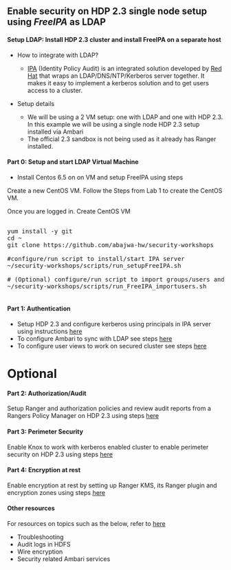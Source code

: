 ## Enable security on HDP 2.3 single node setup using *FreeIPA* as LDAP

#### Setup LDAP: Install HDP 2.3 cluster and install FreeIPA on a separate host

- How to integrate with LDAP?
  - [IPA](http://freeipa.org) (Identity Policy Audit) is an integrated solution developed by [Red Hat](http://www.redhat.com) that wraps an LDAP/DNS/NTP/Kerberos server together. It makes it easy to implement a kerberos solution and to get users access to a cluster. 

- Setup details
  - We will be using a 2 VM setup: one with LDAP and one with HDP 2.3. In this example we will be using a single node HDP 2.3 setup installed via Ambari
  - The official 2.3 sandbox is not being used as it already has Ranger installed.

####  Part 0: Setup and start LDAP Virtual Machine
- Install Centos 6.5 on on VM and setup FreeIPA using steps

Create a new CentOS VM. Follow the Steps from Lab 1 to create the CentOS VM.

Once you are logged in. Create CentOS VM

<pre></code> 
yum install -y git
cd ~
git clone https://github.com/abajwa-hw/security-workshops

#configure/run script to install/start IPA server
~/security-workshops/scripts/run_setupFreeIPA.sh

# (Optional) configure/run script to import groups/users and their kerberos princials
~/security-workshops/scripts/run_FreeIPA_importusers.sh
</code>
</pre>
       
#### Part 1: Authentication                       
- Setup HDP 2.3 and configure kerberos using principals in IPA server using instructions [here](https://github.com/abajwa-hw/security-workshops/blob/master/Setup-kerberos-IPA-23.md)
- To configure Ambari to sync with LDAP see steps [here](https://github.com/abajwa-hw/security-workshops/blob/master/Setup-Ambari.md#authentication-via-ldap-or-active-directory)
- To configure user views to work on secured cluster see steps [here](https://github.com/abajwa-hw/security-workshops/blob/master/Setup-Ambari.md#setup-views-on-kerborized-setup)
             

# Optional 
#### Part 2: Authorization/Audit
Setup Ranger and authorization policies and review audit reports from a Rangers Policy Manager on HDP 2.3 using steps [here](https://github.com/abajwa-hw/security-workshops/blob/master/Setup-ranger-23.md)
            
#### Part 3: Perimeter Security
Enable Knox to work with kerberos enabled cluster to enable perimeter security on HDP 2.3 using steps [here](https://github.com/abajwa-hw/security-workshops/blob/master/Setup-knox-23.md)

#### Part 4: Encryption at rest
Enable encryption at rest by setting up Ranger KMS, its Ranger plugin and encryption zones using steps [here](https://github.com/abajwa-hw/security-workshops/blob/master/Setup-TDE-23.md)

#### Other resources
For resources on topics such as the below, refer to [here](https://github.com/abajwa-hw/security-workshops/blob/master/Other-resources.md)
  - Troubleshooting
  - Audit logs in HDFS
  - Wire encryption
  - Security related Ambari services
  
  
